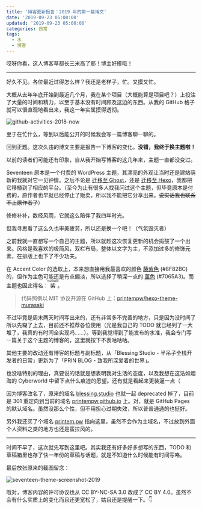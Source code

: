 ```yaml
---
title: '博客更新报告：2019 年的第一篇博文'
date: '2019-09-23 05:00:00'
updated: '2019-09-23 05:00:00'
categories: 日常
tags:
  - 水
  - 博客
---
```


哎呀你看，这人博客草都长三米高了耶！博主好摸哦！

-----

好久不见。各位最近过得怎么样？我还是老样子，忙。又摸又忙。

大概从去年年底开始到最近几个月，我在某个项目（大概能算是项目吧？）上投注了大量的时间和精力，以至于基本没有时间顾及这边的东西。从我的 GitHub 格子就可以很直观地看出来，我这一年实属摸得透彻。

![github-activities-2018-now](https://img.blessing.studio/images/2019/09/23/github-activities-2018-now.png)

至于在忙什么，等到以后能公开的时候我会写一篇博客聊一聊的。

回到正题。这次久违的博文主要是报告一下博客的变化。**没错，我终于换主题啦！**

<!--more-->

以前的读者们可能还有印象，自从我开始写博客的这几年来，主题一直都没变过。

Seventeen 原本是一个付费的 WordPress 主题，其漂亮的外观让当时还是建站萌新的我就对它一见钟情。之后不论是 [迁移至 Ghost](https://printempw.github.io/hello-ghost-goodbye-wordpress/)，还是 [迁移至 Hexo](https://printempw.github.io/migrated-to-hexo/)，我都把它移植到了相应的平台。（至今为止有很多人找我问过这个主题，但毕竟原本是付费的，原作者也早就已经停止了贩卖，所以我不能把它分享出来。~~说实话我也联系不上原作者了~~）

修修补补，数经风雨，它就这么陪伴了我四年时光。

但我寻思看了这么久也审美疲劳，所以还是换一个吧！（气氛毁灭者）

之前我就一直想写一个自己的主题，所以就趁这次恢复更新的机会捣鼓了一个出来。风格是我喜欢的极简风，双栏布局，整体以文字为主，不添加过多的修饰元素，在排版上也下了不少功夫。

在 Accent Color 的选取上，本来想直接用我最喜欢的颜色 [藤紫色](https://irocore.com/fujimurasaki/) (#8F82BC) 的，但作为主色可能还是有点偏淡，所以选择了稍深一点的 [菫色](https://irocore.com/sumire-iro/) (#7065A3)。而主题也因此得名：<ruby>紫<rp>(</rp><rt>murasaki</rt><rp>)</rp></ruby>。

> 代码照例以 MIT 协议开源在 GitHub 上：[printempw/hexo-theme-murasaki](https://github.com/printempw/hexo-theme-murasaki/)

不过毕竟是周末两天时间写出来的，还有非常多不完善的地方，只是因为没时间了所以先糊了上去，目前还不推荐各位使用（光是我自己的 TODO 就已经列了一大堆了，我真的有时间全实现吗……）。等到我觉得到了能发布的水准，我会专门写一篇关于这个主题的博客的，这里就按下不表咕咕咕。

其他主要的改动还有博客的标题与副标题，从「Blessing Studio - 半吊子全栈开发者的日常」更新为了「PRIN BLOG - 致我所深爱着的世界」。

也没啥特别的理由，真要说的话就是想表明我对生活的态度，以及我想在这浩如烟海的 Cyberworld 中留下点什么痕迹的愿望。还有就是看起来更装逼一点（

因为博客改名了，原来的域名 [blessing.studio](https://blessing.studio) 也就一起 deprecated 掉了，目前是 301 重定向到当前的域名 [printempw.github.io](https://printempw.github.io) 上。对，就是 GitHub Pages 的默认域名。虽然没那么个性，但不用担心过期失效，所以普普通通的也挺好。

另外我还买了个域名 [printem.pw](https://printem.pw) 指向这里，虽然不会作为主域名，不过放到外面个人资料之类的地方也还是蛮拉风的。

-----

时间不早了，这次就先写到这里吧。其实我还有好多好多想写的东西，TODO 和草稿箱里也存了快一年份的草稿与话题，就是不知道什么时候能有时间写咯。

最后放张原来的截图留念：

![seventeen-theme-screenshot-2019](https://img.blessing.studio/images/2019/09/23/seventeen-theme-screenshot-2019.png)

哦对，博客内容的许可协议也从 CC BY-NC-SA 3.0 改成了 CC BY 4.0。虽然不会有什么实质上的变化而且还更宽松了，姑且还是提醒一下。👇
